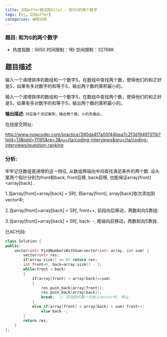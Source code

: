 ```yaml
---
title: 剑指offer面试题41(a) - 和为S的两个数字
tags: [oj, 剑指offer]
categories: 编程训练
---
```


### 题目: 和为S的两个数字

- 热度指数：5650     时间限制：1秒    空间限制：32768K


## 题目描述

输入一个递增排序的数组和一个数字S，在数组中查找两个数，使得他们的和正好是S，如果有多对数字的和等于S，输出两个数的乘积最小的。 

输入一个递增排序的数组和一个数字S，在数组中查找两个数，使得他们的和正好是S，如果有多对数字的和等于S，输出两个数的乘积最小的。 




**输出描述:** `对应每个测试案例，输出两个数，小的先输出。`

在线提交网址:

http://www.nowcoder.com/practice/390da4f7a00f44bea7c2f3d19491311b?tpId=13&tqId=11195&rp=3&ru=/ta/coding-interviews&qru=/ta/coding-interviews/question-ranking

### 分析:

牢牢记住数组是递增的这一特征, 从数组两端向中间查找满足条件的两个数. 
设头尾两个指针分别为front和back, front后移, back前移, 也能保证array[front]<array[back] .

1.当array[front]+array[back] = S时, 将array[front], array[back]依次添加到vector中;

2.当array[front]+array[back] < S时, front++, 前段向后移动，两数和向S靠拢;

3.当array[front]+array[back] > S时, back- -, 尾端向前移动，两数和向S靠拢.


已AC代码:

```cpp
class Solution {
public:
    vector<int> FindNumbersWithSum(vector<int> array, int sum) {
        vector<int> res;
        if(array.size() == 0) return res;
        int front=0, back=array.size() - 1;
        while(front < back)
        {
            if(array[front] + array[back]==sum)
            {
                res.push_back(array[front]);
                res.push_back(array[back]);
                break;  // 将找到的第一对放入vector中, 停止
            }
            else if(array[front] + array[back] < sum) front++;
                else back--;
        }
        return res;
    }
};
```


